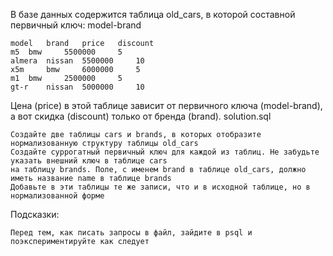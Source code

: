 В базе данных содержится таблица old_cars, в которой составной первичный ключ: model-brand

    model 	brand 	price 	discount
    m5 	bmw 	5500000 	5
    almera 	nissan 	5500000 	10
    x5m 	bmw 	6000000 	5
    m1 	bmw 	2500000 	5
    gt-r 	nissan 	5000000 	10

Цена (price) в этой таблице зависит от первичного ключа (model-brand), а вот скидка (discount) только от бренда (brand).
solution.sql

    Создайте две таблицы cars и brands, в которых отобразите нормализованную структуру таблицы old_cars
    Создайте суррогатный первичный ключ для каждой из таблиц. Не забудьте указать внешний ключ в таблице cars
    на таблицу brands. Поле, с именем brand в таблице old_cars, должно иметь название name в таблице brands
    Добавьте в эти таблицы те же записи, что и в исходной таблице, но в нормализованной форме

Подсказки:

    Перед тем, как писать запросы в файл, зайдите в psql и поэкспериментируйте как следует
